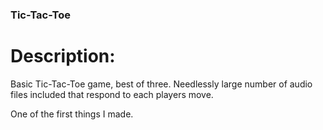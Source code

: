 ### Tic-Tac-Toe

# Description:
Basic Tic-Tac-Toe game, best of three. Needlessly large number of audio files included that respond to each players move.

One of the first things I made.

